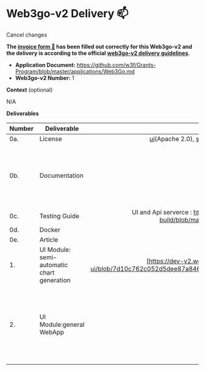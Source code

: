 # Web3go-v2 Delivery :mailbox:
Cancel changes

**The [invoice form :pencil:](https://docs.google.com/forms/d/e/1FAIpQLSfmNYaoCgrxyhzgoKQ0ynQvnNRoTmgApz9NrMp-hd8mhIiO0A/viewform) has been filled out correctly for this Web3go-v2 and the delivery is according to the official [web3go-v2 delivery guidelines](https://github.com/w3f/Grants-Program/blob/master/docs/milestone-deliverables-guidelines.md).**  

* **Application Document:** https://github.com/w3f/Grants-Program/blob/master/applications/Web3Go.md
* **Web3go-v2 Number:**  1

**Context** (optional)

N/A


**Deliverables**

| Number | Deliverable | Link | Notes |
| ------ | ----------- | :------: |----------------- |
| 0a. | License  | [ui](https://github.com/web3go-xyz/portal-ui/blob/756f98c7b7f4e905c71aecc3cde4203f87788286/LICENSE)(Apache 2.0), [service](https://github.com/web3go-xyz/portal-service/blob/9c36e31f1dff908a4cec1ad73746b5df6fabc624/LICENSE) (Apache 2.0),  [service-extends](https://github.com/web3go-xyz/portal-service/blob/9c36e31f1dff908a4cec1ad73746b5df6fabc624/LICENSE) (Apache 2.0) | — |
| 0b. | Documentation | [doc.web3go.xyz](https://doc.web3go.xyz) | We will provide both **inline documentation** of the code and a basic **tutorial** that explains how a user can use the existing data board, and use the UI to create/publish their own customized data board|
| 0c. | Testing Guide | UI and Api serverce : https://github.com/web3go-xyz/web3go-xyz-v2-docker-build/blob/main/web3_foundation/testing-with-dockerfile.md| Guides to reproduce the services locally |
| 0d. | Docker  | [UI]( https://hub.docker.com/r/web3go/release ), [service]( https://hub.docker.com/r/web3go/portal-service ) | Images on docker hub |— |
| 0e. | Article | [medium](https://web3go.medium.com/introducing-web3go-fcf5f1880a72), [medium](https://web3go.medium.com/rmrk-nft-garden-dashboard-introduction-2e773238db01), [medium](https://web3go.medium.com/moonbeam-moonriver-staking-dashboards-tracking-and-simulation-14fcc6f7024e) | — |
| 1. | UI Module: semi-automatic chart generation | [https://dev-v2.web3go.xyz/](https://github.com/web3go-xyz/portal-ui/blob/7d10c762c052d5dee87a8466f6093befc58a9adf/src/components/customQuery/CustomQuery.vue) |
| 2. | UI Module:general WebApp |https://dev-v2.web3go.xyz/ | Production: [[https://dev-v2.web3go.xyz/](https://dev-v2.web3go.xyz/) ; To reproduce locally, following the testing guide for UI: https://github.com/web3go-xyz/portal-ui/blob/main/testing-with-dockerfile.md |

